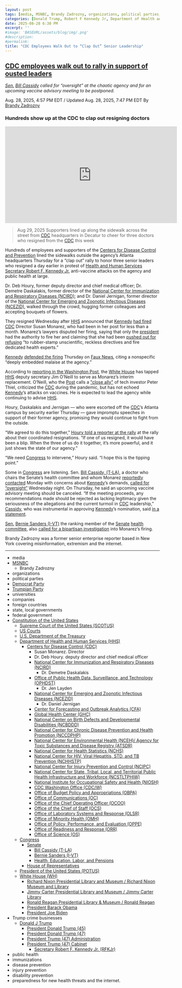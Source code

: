 ```yaml
---
layout: post
tags: [media, MSNBC, Brandy Zadrozny, organizations, political parties, Democrat Party, Trumpian Party, universities, companies, foreign countries, state local governments, federal government, Constitution of the United States, Supreme Court of the United States (SCOTUS), US Courts, U.S. Department of the Treasury, Department of Health and Human Services (HHS), Centers for Disease Control (CDC), Susan Monarez. Director, Dr. Deb Houry. deputy director and chief medical officer, National Center for Immunization and Respiratory Diseases (NCIRD), Dr. Demetre Daskalakis, Office of Public Health Data Surveillance and Technology (OPHDST), Dr. Jen Layden, National Center for Emerging and Zoonotic Infectious Diseases (NCEZID), Dr. Daniel Jernigan, Center for Forecasting and Outbreak Analytics (CFA), Global Health Center (GHC), National Center on Birth Defects and Developmental Disabilities (NCBDDD), National Center for Chronic Disease Prevention and Health Promotion (NCCDPHP), National Center for Environmental Health (NCEH)/ Agency for Toxic Substances and Disease Registry (ATSDR), National Center for Health Statistics (NCHS), National Center for HIV Viral Hepatitis STD and TB Prevention (NCHHSTP), National Center for Injury Prevention and Control (NCIPC), National Center for State Tribal Local and Territorial Public Health Infrastructure and Workforce (NCSTLTPHIW), National Institute for Occupational Safety and Health (NIOSH), CDC Washington Office (CDC/W), Office of Budget Policy and Appropriations (OBPA), Office of Communications (OC), Office of the Chief Operating Officer (OCOO), Office of the Chief of Staff (OCS), Office of Laboratory Systems and Response (OLSR), Office of Minority Health (OMH), Office of Policy Performance and Evaluation (OPPE), Office of Readiness and Response (ORR), Office of Science (OS), Congress, Senate, Bill Cassidy (T-LA), Bernie Sanders (I-VT), Health Education Labor and Pensions, House of Representatives, President of the United States (POTUS), White House (WH), Richard Nixon Presidential Library and Museum / Richard Nixon Museum and Library, Jimmy Carter Presidential Library and Museum / Jimmy Carter Library, Ronald Reagan Presidential Library & Museum / Ronald Reagan, President Barack Obama, President Joe Biden, Trump crime businesses, Donald J Trump, President Donald Trump (45), President Donald Trump (47), President Trump (47) Administration, President Trump (47) Cabinet, Secretary Robert F. Kennedy Jr. (RFKJr), public health, immunizations, disease prevention, injury prevention, disability prevention, preparedness for new health threats]
categories: [Donald Trump, Robert F Kennedy Jr, Department of Health and Human Services (HHS), Centers for Disease Control (CDC)]
date: 2025-08-28 6:30 PM
excerpt: ''
#image: 'BASEURL/assets/blog/img/.png'
#description:
#permalink:
title: "CDC Employees Walk Out to “Clap Out” Senior Leadership"
---
```


## [CDC employees walk out to rally in support of ousted leaders](https://www.msnbc.com/top-stories/latest/cdc-employees-walkout-rally-rfk-jr-vaccines-rcna227858)

*[Sen.](https://www.senate.gov/) [Bill Cassidy](https://www.cassidy.senate.gov/) called for “oversight” at the chaotic agency and for an upcoming vaccine advisory meeting to be postponed.*

Aug. 28, 2025, 4:57 PM EDT / Updated Aug. 28, 2025, 7:47 PM EDT
By [Brandy Zadrozny](https://www.msnbc.com/author/brandy-zadrozny-ncpn858391)

### Hundreds show up at the CDC to clap out resigning doctors

<iframe width="560" height="315" src="https://www.youtube.com/embed/v-c0a_U68fY?si=-MCL4xDSDyHTPfGu" title="YouTube video player" frameborder="0" allow="accelerometer; autoplay; clipboard-write; encrypted-media; gyroscope; picture-in-picture; web-share" referrerpolicy="strict-origin-when-cross-origin" allowfullscreen></iframe>

> Aug 29, 2025
> Supporters lined up along the sidewalk across the street from [CDC](https://www.cdc.gov/) headquarters in Decatur to cheer for three doctors who resigned from the [CDC](https://www.cdc.gov/) this week

Hundreds of employees and supporters of the [Centers for Disease Control and Prevention](https://www.cdc.gov/) lined the sidewalks outside the agency’s Atlanta headquarters Thursday for a “clap out” rally to honor three senior leaders who resigned a day earlier in protest of [Health and Human Services](https://www.hhs.gov/,) [Secretary Robert F. Kennedy Jr.](https://www.hhs.gov/about/leadership/robert-kennedy.html) anti-vaccine attacks on the agency and public health at large.

Dr. Deb Houry, former deputy director and chief medical officer; Dr. Demetre Daskalakis, former director of the [National Center for Immunization and Respiratory Diseases (NCIRD)](https://www.cdc.gov/about/leadership/ncird.html); and Dr. Daniel Jernigan, former director of the [National Center for Emerging and Zoonotic Infectious Diseases (NCEZID)](https://www.cdc.gov/about/leadership/ncezid.html), walked through the crowd, hugging former colleagues and accepting bouquets of flowers.

They resigned Wednesday after [HHS](https://www.hhs.gov/) announced that [Kennedy](https://www.hhs.gov/about/leadership/robert-kennedy.html) [had fired](https://www.msnbc.com/msnbc/news/cdc-rfk-jr-senior-leaders-resignations-susan-monarez-rcna227717) [CDC](https://www.cdc.gov/,) Director Susan Monarez, who had been in her post for less than a month. Monarez’s lawyers disputed her firing, saying that only the [president](https://www.whitehouse.gov/) had the authority to fire her and claiming that she had been [pushed out for refusing](https://x.com/MarkSZaidEsq/status/1960842941293060446) “to rubber-stamp unscientific, reckless directives and fire dedicated health experts.”

[Kennedy](https://www.hhs.gov/about/leadership/robert-kennedy.html) [defended the firing](https://www.youtube.com/watch?v=4cCnf8mIg5A&ab_channel=FoxNews) Thursday on [Faux News](https://www.foxnews.com/), citing a nonspecific “deeply embedded malaise at the agency.”

According to [reporting in the Washington Post](https://www.washingtonpost.com/politics/2025/08/28/cdc-director-jim-oneill/), the [White House](https://www.whitehouse.gov/) has tapped [HHS](https://www.hhs.gov/) deputy secretary Jim O’Neill to serve as Monarez’s interim replacement. O’Neill, who the [Post](https://www.washingtonpost.com/) calls a ["close ally"](https://www.technologyreview.com/2025/06/30/1119449/hhs-robert-f-kennedy-jr-jim-oneill-longevity-maha/) of tech investor Peter Thiel, criticized the [CDC](https://www.cdc.gov/) during the pandemic, but has not echoed [Kennedy](https://www.hhs.gov/about/leadership/robert-kennedy.html)’s attacks on vaccines. He is expected to lead the agency while continuing to advise [HHS](https://www.hhs.gov/).

Houry, Daskalakis and Jernigan — who were escorted off the [CDC](https://www.cdc.gov/)’s Atlanta campus by security earlier Thursday — gave impromptu speeches in support of their former agency, promising they would continue to fight from the outside.

“We agreed to do this together,” [Houry told a reporter at the rally](https://www.youtube.com/watch?v=KZ7QvPHjKRU) at the rally about their coordinated resignations. “If one of us resigned, it would have been a blip. When the three of us do it together, it’s more powerful, and it just shows the state of our agency.”

“We need [Congress](https://www.congress.gov/) to intervene,” Houry said. “I hope this is the tipping point.”

Some in [Congress](https://www.congress.gov/) are listening. Sen. [Bill Cassidy, (T-LA)](https://www.cassidy.senate.gov/), a doctor who chairs the Senate’s health committee and whom Monarez [reportedly contacted](https://www.washingtonpost.com/health/2025/08/27/susan-monarez-cdc-director-ousted/) Monday with concerns about [Kennedy](https://www.hhs.gov/about/leadership/robert-kennedy.html)’s demands, [called for “oversight”](https://x.com/SenBillCassidy](https://www.cassidy.senate.gov/)/status/1960895774079799344) Wednesday night. On Thursday, he said an upcoming vaccine advisory meeting should be canceled. “If the meeting proceeds, any recommendations made should be rejected as lacking legitimacy given the seriousness of the allegations and the current turmoil in [CDC](https://www.cdc.gov/) leadership,” [Cassidy](https://www.cassidy.senate.gov/), who was instrumental in approving [Kennedy](https://www.hhs.gov/about/leadership/robert-kennedy.html)’s nomination, said [in a statement](https://www.help.senate.gov/rep/newsroom/press/cassidy-calls-for-vaccine-committee-meeting-to-be-postponed-following-cdc-departures).

[Sen.](https://www.senate.gov/) [Bernie Sanders (I-VT)](https://www.sanders.senate.gov/) the ranking member of the [Senate](https://www.senate.gov/) [health committee](http://www.help.senate.gov/), also [called for a bipartisan investigation](https://www.sanders.senate.gov/press-releases/news-sanders-demands-bipartisan-investigation-into-firing-of-cdc-director/) into Monarez’s firing.

Brandy Zadrozny was a former senior enterprise reporter based in New York covering misinformation, extremism and the internet.

----
- media
- [MSNBC](https://www.msnbc.com/)
    - Brandy Zadrozny
- organizations 
- political parties 
- [Democrat Party](https://www.democrats.org/)
- [Trumpian Party](https://www.gop.com/)
- universities 
- companies 
- foreign countries
- state, local governments 
- federal government 
- [Constitution of the United States](https://constitution.congress.gov/)
    - [Supreme Court of the United States (SCOTUS)](https://www.supremecourt.gov/)
    - [US Courts](https://www.uscourts.gov/)
    - [U.S. Department of the Treasury](https://home.treasury.gov/)
    - [Department of Health and Human Services (HHS)](https://www.hhs.gov/)
        - [Centers for Disease Control (CDC)](https://www.cdc.gov/)
            - Susan Monarez. Director 
            - Dr. Deb Houry. deputy director and chief medical officer
            - [National Center for Immunization and Respiratory Diseases (NCIRD)](https://www.cdc.gov/about/leadership/ncird.html)
                - Dr. Demetre Daskalakis
            - [Office of Public Health Data, Surveillance, and Technology (OPHDST)](https://www.cdc.gov/about/leadership/ophdst.html)
                - Dr. Jen Layden
            - [National Center for Emerging and Zoonotic Infectious Diseases (NCEZID)](https://www.cdc.gov/about/leadership/ncezid.html)
                - Dr. Daniel Jernigan
            - [Center for Forecasting and Outbreak Analytics (CFA)](https://www.cdc.gov/about/leadership/cfa.html)
            - [Global Health Center (GHC)](https://www.cdc.gov/about/leadership/ghc.html)
            - [National Center on Birth Defects and Developmental Disabilities (NCBDDD)](https://www.cdc.gov/about/leadership/ncbddd.html)
            - [National Center for Chronic Disease Prevention and Health Promotion (NCCDPHP)](https://www.cdc.gov/about/leadership/nccdphp.html)
            - [National Center for Environmental Health (NCEH)/ Agency for Toxic Substances and Disease Registry (ATSDR)](https://www.cdc.gov/about/leadership/nceh.html)
            - [National Center for Health Statistics (NCHS)](https://www.cdc.gov/about/leadership/nchs.html)
            - [National Center for HIV, Viral Hepatitis, STD, and TB Prevention (NCHHSTP)](https://www.cdc.gov/about/leadership/nchhstp.html)
            - [National Center for Injury Prevention and Control (NCIPC)](https://www.cdc.gov/about/leadership/ncipc.html)
            - [National Center for State, Tribal, Local, and Territorial Public Health Infrastructure and Workforce (NCSTLTPHIW)](https://www.cdc.gov/about/leadership/ncstltphiw.html)
            - [National Institute for Occupational Safety and Health (NIOSH)](https://www.cdc.gov/about/leadership/niosh.html)
            - [CDC Washington Office (CDC/W)](https://www.cdc.gov/about/leadership/cdcwashington.html)
            - [Office of Budget Policy and Appropriations (OBPA)](https://www.cdc.gov/about/leadership/obpa.html)
            - [Office of Communications (OC)](https://www.cdc.gov/about/leadership/oc.html)
            - [Office of the Chief Operating Officer (OCOO)](https://www.cdc.gov/about/leadership/coo.html)
            - [Office of the Chief of Staff (OCS)](https://www.cdc.gov/about/leadership/cos.html)
            - [Office of Laboratory Systems and Response (OLSR)](https://www.cdc.gov/about/leadership/olsr.html)
            - [Office of Minority Health (OMH)](https://www.cdc.gov/minority-health/index.html)
            - [Office of Policy, Performance, and Evaluation (OPPE)](https://www.cdc.gov/about/leadership/oppe.html)
            - [Office of Readiness and Response (ORR)](https://www.cdc.gov/about/leadership/orr.html)
            - [Office of Science (OS)](https://www.cdc.gov/about/leadership/os.html)
    - [Congress](https://www.congress.gov/)
        - [Senate](https://www.senate.gov/)
            - [Bill Cassidy (T-LA)](https://www.cassidy.senate.gov/)
            - [Bernie Sanders (I-VT)](https://www.sanders.senate.gov/)
            - [Health, Education, Labor, and Pensions](http://www.help.senate.gov/)
        - [House of Representatives](https://www.house.gov/)
    - [President of the United States (POTUS)](https://www.whitehouse.gov/)
    - [White House (WH)](https://www.whitehouse.gov/)
        - [Richard Nixon Presidential Library and Museum / Richard Nixon Museum and Library](https://www.nixonlibrary.gov/)
        - [Jimmy Carter Presidential Library and Museum / Jimmy Carter Library](https://www.jimmycarterlibrary.gov/jimmy-carter-presidential-library-and-museum)
        - [Ronald Reagan Presidential Library & Museum / Ronald Reagan](https://www.reaganlibrary.gov/)
        - [President Barack Obama](https://obamawhitehouse.archives.gov/)
        - [President Joe Biden](https://bidenwhitehouse.archives.gov/)
- Trump crime businesses 
    - [Donald J Trump](https://www.donaldjtrump.com/)
         - [President Donald Trump (45)](https://trumpwhitehouse.archives.gov/)
        - [President Donald Trump (47)](https://www.whitehouse.gov/[administration](https://www.whitehouse.gov/administration/)/donald-j-trump/)
        - [President Trump (47) Administration](https://www.whitehouse.gov/[administration](https://www.whitehouse.gov/administration/)/)
        - [President Trump (47) Cabinet](https://www.whitehouse.gov/[administration](https://www.whitehouse.gov/administration/)/the-cabinet/)
            - [Secretary Robert F. Kennedy Jr. (RFKJr)](https://www.hhs.gov/about/leadership/robert-kennedy.html)
- public health 
- immunizations
- disease prevention 
- injury prevention
- disability prevention
- preparedness for new health threats and the internet.